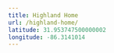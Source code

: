 ```yaml
---
title: Highland Home
url: /highland-home/
latitude: 31.953747500000002
longitude: -86.3141014
---
```

